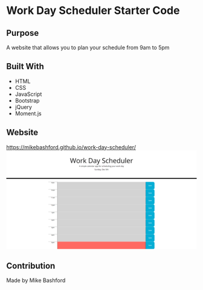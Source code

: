 # Work Day Scheduler Starter Code
## Purpose
A website that allows you to plan your schedule from 9am to 5pm

## Built With
* HTML
* CSS
* JavaScript
* Bootstrap
* jQuery
* Moment.js

## Website
https://mikebashford.github.io/work-day-scheduler/
![Screenshot](./assets/images/workdayscheduler.png)
## Contribution
Made by Mike Bashford